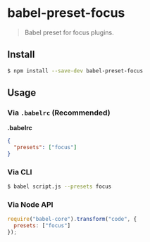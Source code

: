 # babel-preset-focus

> Babel preset for focus plugins.

## Install

```sh
$ npm install --save-dev babel-preset-focus
```

## Usage

### Via `.babelrc` (Recommended)

**.babelrc**

```json
{
  "presets": ["focus"]
}
```

### Via CLI

```sh
$ babel script.js --presets focus
```

### Via Node API

```javascript
require("babel-core").transform("code", {
  presets: ["focus"]
});
```
